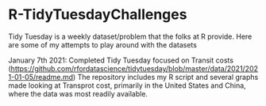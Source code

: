 # R-TidyTuesdayChallenges

Tidy Tuesday is a weekly dataset/problem that the folks at R provide. Here are some of my attempts to play around with the datasets

January 7th 2021:
Completed Tidy Tuesday focused on Transit costs (https://github.com/rfordatascience/tidytuesday/blob/master/data/2021/2021-01-05/readme.md)
The repository includes my R script and several graphs made looking at Transprot cost, primarily in the United States and China, where the data was most readily available. 
